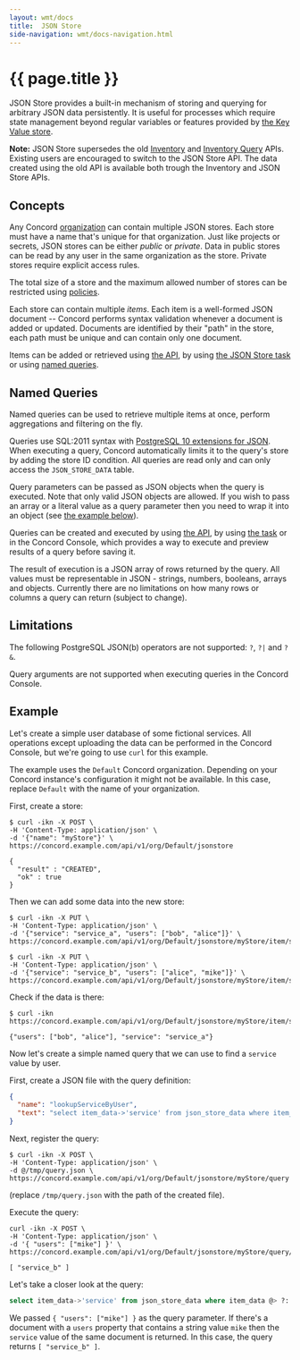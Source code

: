 ```yaml
---
layout: wmt/docs
title:  JSON Store
side-navigation: wmt/docs-navigation.html
---
```


# {{ page.title }}

JSON Store provides a built-in mechanism of storing and querying for
arbitrary JSON data persistently. It is useful for processes which require
state management beyond regular variables or features provided by
[the Key Value store](../plugins-v2/key-value.html).

**Note:** JSON Store supersedes the old [Inventory](../api/inventory/inventory.html)
and [Inventory Query](../api/inventory/inventory-query.html) APIs.
Existing users are encouraged to switch to the JSON Store API. The data created
using the old API is available both trough the Inventory and JSON Store APIs.

## Concepts

Any Concord [organization](./orgs.html) can contain multiple JSON stores.
Each store must have a name that's unique for that organization. Just like projects
or secrets, JSON stores can be either _public_ or _private_. Data in public
stores can be read by any user in the same organization as the store.
Private stores require explicit access rules.

The total size of a store and the maximum allowed number of stores can be
restricted using [policies](./policies.html#json-store-rule). 

Each store can contain multiple _items_. Each item is a well-formed JSON
document -- Concord performs syntax validation whenever a document is added or
updated. Documents are identified by their "path" in the store, each path must
be unique and can contain only one document.

Items can be added or retrieved using [the API](../api/json-store.html),
by using [the JSON Store task](../plugins-v2/json-store.html) or using
[named queries](#named-queries). 

## Named Queries

Named queries can be used to retrieve multiple items at once, perform
aggregations and filtering on the fly.

Queries use SQL:2011 syntax with [PostgreSQL 10 extensions for JSON](https://www.postgresql.org/docs/10/functions-json.html).
When executing a query, Concord automatically limits it to the query's store by
adding the store ID condition. All queries are read only and can only access
the `JSON_STORE_DATA` table.

Query parameters can be passed as JSON objects when the query is executed. Note
that only valid JSON objects are allowed. If you wish to pass an array or a
literal value as a query parameter then you need to wrap it into an object (see
[the example below](#example)).

Queries can be created and executed by using [the API](../api/json-store.html),
by using [the task](../plugins-v2/json-store.html#execute-query) or in the
Concord Console, which provides a way to execute and preview results of a query
before saving it.

The result of execution is a JSON array of rows returned by the query. All
values must be representable in JSON - strings, numbers, booleans, arrays and
objects. Currently there are no limitations on how many rows or columns a query
can return (subject to change).

## Limitations

The following PostgreSQL JSON(b) operators are not supported: `?`, `?|` and
`?&`.

Query arguments are not supported when executing queries in the Concord
Console. 

## Example

Let's create a simple user database of some fictional services. All operations
except uploading the data can be performed in the Concord Console, but we're
going to use `curl` for this example.

The example uses the `Default` Concord organization. Depending on your Concord
instance's configuration it might not be available. In this case, replace
`Default` with the name of your organization.

First, create a store:

```
$ curl -ikn -X POST \
-H 'Content-Type: application/json' \
-d '{"name": "myStore"}' \
https://concord.example.com/api/v1/org/Default/jsonstore

{
  "result" : "CREATED",
  "ok" : true
}
```

Then we can add some data into the new store:

```
$ curl -ikn -X PUT \
-H 'Content-Type: application/json' \
-d '{"service": "service_a", "users": ["bob", "alice"]}' \
https://concord.example.com/api/v1/org/Default/jsonstore/myStore/item/service_a

$ curl -ikn -X PUT \
-H 'Content-Type: application/json' \
-d '{"service": "service_b", "users": ["alice", "mike"]}' \
https://concord.example.com/api/v1/org/Default/jsonstore/myStore/item/service_b
```

Check if the data is there:

```
$ curl -ikn https://concord.example.com/api/v1/org/Default/jsonstore/myStore/item/service_a

{"users": ["bob", "alice"], "service": "service_a"}
```

Now let's create a simple named query that we can use to find a `service` value
by user.

First, create a JSON file with the query definition:

```json
{
  "name": "lookupServiceByUser",
  "text": "select item_data->'service' from json_store_data where item_data @> ?::jsonb"
}
```

Next, register the query:

```
$ curl -ikn -X POST \
-H 'Content-Type: application/json' \
-d @/tmp/query.json \
https://concord.example.com/api/v1/org/Default/jsonstore/myStore/query
```

(replace `/tmp/query.json` with the path of the created file).

Execute the query:

```
curl -ikn -X POST \
-H 'Content-Type: application/json' \
-d '{ "users": ["mike"] }' \
https://concord.example.com/api/v1/org/Default/jsonstore/myStore/query/lookupServiceByUser/exec

[ "service_b" ]
```

Let's take a closer look at the query:

```sql
select item_data->'service' from json_store_data where item_data @> ?::jsonb
```

We passed `{ "users": ["mike"] }` as the query parameter. If there's a document
with a `users` property that contains a string value `mike` then the `service`
value of the same document is returned. In this case, the query returns
`[ "service_b" ]`.
